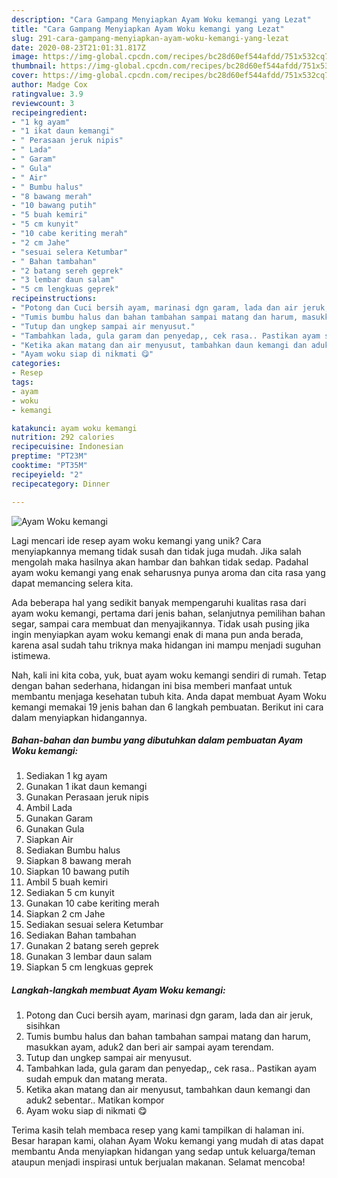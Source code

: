 ```yaml
---
description: "Cara Gampang Menyiapkan Ayam Woku kemangi yang Lezat"
title: "Cara Gampang Menyiapkan Ayam Woku kemangi yang Lezat"
slug: 291-cara-gampang-menyiapkan-ayam-woku-kemangi-yang-lezat
date: 2020-08-23T21:01:31.817Z
image: https://img-global.cpcdn.com/recipes/bc28d60ef544afdd/751x532cq70/ayam-woku-kemangi-foto-resep-utama.jpg
thumbnail: https://img-global.cpcdn.com/recipes/bc28d60ef544afdd/751x532cq70/ayam-woku-kemangi-foto-resep-utama.jpg
cover: https://img-global.cpcdn.com/recipes/bc28d60ef544afdd/751x532cq70/ayam-woku-kemangi-foto-resep-utama.jpg
author: Madge Cox
ratingvalue: 3.9
reviewcount: 3
recipeingredient:
- "1 kg ayam"
- "1 ikat daun kemangi"
- " Perasaan jeruk nipis"
- " Lada"
- " Garam"
- " Gula"
- " Air"
- " Bumbu halus"
- "8 bawang merah"
- "10 bawang putih"
- "5 buah kemiri"
- "5 cm kunyit"
- "10 cabe keriting merah"
- "2 cm Jahe"
- "sesuai selera Ketumbar"
- " Bahan tambahan"
- "2 batang sereh geprek"
- "3 lembar daun salam"
- "5 cm lengkuas geprek"
recipeinstructions:
- "Potong dan Cuci bersih ayam, marinasi dgn garam, lada dan air jeruk, sisihkan"
- "Tumis bumbu halus dan bahan tambahan sampai matang dan harum, masukkan ayam, aduk2 dan beri air sampai ayam terendam."
- "Tutup dan ungkep sampai air menyusut."
- "Tambahkan lada, gula garam dan penyedap,, cek rasa.. Pastikan ayam sudah empuk dan matang merata."
- "Ketika akan matang dan air menyusut, tambahkan daun kemangi dan aduk2 sebentar.. Matikan kompor"
- "Ayam woku siap di nikmati 😋"
categories:
- Resep
tags:
- ayam
- woku
- kemangi

katakunci: ayam woku kemangi 
nutrition: 292 calories
recipecuisine: Indonesian
preptime: "PT23M"
cooktime: "PT35M"
recipeyield: "2"
recipecategory: Dinner

---
```



![Ayam Woku kemangi](https://img-global.cpcdn.com/recipes/bc28d60ef544afdd/751x532cq70/ayam-woku-kemangi-foto-resep-utama.jpg)

Lagi mencari ide resep ayam woku kemangi yang unik? Cara menyiapkannya memang tidak susah dan tidak juga mudah. Jika salah mengolah maka hasilnya akan hambar dan bahkan tidak sedap. Padahal ayam woku kemangi yang enak seharusnya punya aroma dan cita rasa yang dapat memancing selera kita.

Ada beberapa hal yang sedikit banyak mempengaruhi kualitas rasa dari ayam woku kemangi, pertama dari jenis bahan, selanjutnya pemilihan bahan segar, sampai cara membuat dan menyajikannya. Tidak usah pusing jika ingin menyiapkan ayam woku kemangi enak di mana pun anda berada, karena asal sudah tahu triknya maka hidangan ini mampu menjadi suguhan istimewa.




Nah, kali ini kita coba, yuk, buat ayam woku kemangi sendiri di rumah. Tetap dengan bahan sederhana, hidangan ini bisa memberi manfaat untuk membantu menjaga kesehatan tubuh kita. Anda dapat membuat Ayam Woku kemangi memakai 19 jenis bahan dan 6 langkah pembuatan. Berikut ini cara dalam menyiapkan hidangannya.

<!--inarticleads1-->

##### Bahan-bahan dan bumbu yang dibutuhkan dalam pembuatan Ayam Woku kemangi:

1. Sediakan 1 kg ayam
1. Gunakan 1 ikat daun kemangi
1. Gunakan  Perasaan jeruk nipis
1. Ambil  Lada
1. Gunakan  Garam
1. Gunakan  Gula
1. Siapkan  Air
1. Sediakan  Bumbu halus
1. Siapkan 8 bawang merah
1. Siapkan 10 bawang putih
1. Ambil 5 buah kemiri
1. Sediakan 5 cm kunyit
1. Gunakan 10 cabe keriting merah
1. Siapkan 2 cm Jahe
1. Sediakan sesuai selera Ketumbar
1. Sediakan  Bahan tambahan
1. Gunakan 2 batang sereh geprek
1. Gunakan 3 lembar daun salam
1. Siapkan 5 cm lengkuas geprek




<!--inarticleads2-->

##### Langkah-langkah membuat Ayam Woku kemangi:

1. Potong dan Cuci bersih ayam, marinasi dgn garam, lada dan air jeruk, sisihkan
1. Tumis bumbu halus dan bahan tambahan sampai matang dan harum, masukkan ayam, aduk2 dan beri air sampai ayam terendam.
1. Tutup dan ungkep sampai air menyusut.
1. Tambahkan lada, gula garam dan penyedap,, cek rasa.. Pastikan ayam sudah empuk dan matang merata.
1. Ketika akan matang dan air menyusut, tambahkan daun kemangi dan aduk2 sebentar.. Matikan kompor
1. Ayam woku siap di nikmati 😋




Terima kasih telah membaca resep yang kami tampilkan di halaman ini. Besar harapan kami, olahan Ayam Woku kemangi yang mudah di atas dapat membantu Anda menyiapkan hidangan yang sedap untuk keluarga/teman ataupun menjadi inspirasi untuk berjualan makanan. Selamat mencoba!
